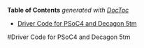 <!-- START doctoc generated TOC please keep comment here to allow auto update -->
<!-- DON'T EDIT THIS SECTION, INSTEAD RE-RUN doctoc TO UPDATE -->
**Table of Contents**  *generated with [DocToc](https://github.com/thlorenz/doctoc)*

- [Driver Code for PSoC4 and Decagon 5tm](#driver-code-for-psoc4-and-decagon-5tm)

<!-- END doctoc generated TOC please keep comment here to allow auto update -->

#Driver Code for PSoC4 and Decagon 5tm
